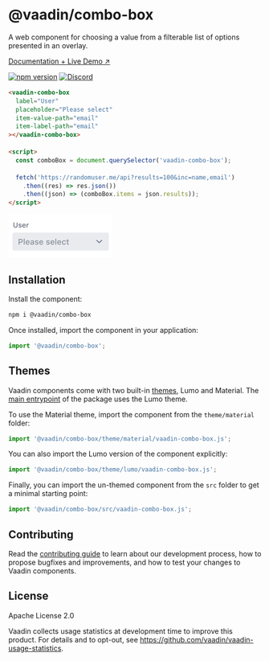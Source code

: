 # @vaadin/combo-box

A web component for choosing a value from a filterable list of options presented in an overlay.

[Documentation + Live Demo ↗](https://vaadin.com/docs/latest/components/combo-box)

[![npm version](https://badgen.net/npm/v/@vaadin/combo-box)](https://www.npmjs.com/package/@vaadin/combo-box)
[![Discord](https://img.shields.io/discord/732335336448852018?label=discord)](https://discord.gg/PHmkCKC)

```html
<vaadin-combo-box
  label="User"
  placeholder="Please select"
  item-value-path="email"
  item-label-path="email"
></vaadin-combo-box>

<script>
  const comboBox = document.querySelector('vaadin-combo-box');

  fetch('https://randomuser.me/api?results=100&inc=name,email')
    .then((res) => res.json())
    .then((json) => (comboBox.items = json.results));
</script>
```

[<img src="https://raw.githubusercontent.com/vaadin/web-components/master/packages/combo-box/screenshot.png" width="208" alt="Screenshot of vaadin-combo-box">](https://vaadin.com/docs/latest/components/combo-box)

## Installation

Install the component:

```sh
npm i @vaadin/combo-box
```

Once installed, import the component in your application:

```js
import '@vaadin/combo-box';
```

## Themes

Vaadin components come with two built-in [themes](https://vaadin.com/docs/latest/styling), Lumo and Material.
The [main entrypoint](https://github.com/vaadin/web-components/blob/master/packages/combo-box/vaadin-combo-box.js) of the package uses the Lumo theme.

To use the Material theme, import the component from the `theme/material` folder:

```js
import '@vaadin/combo-box/theme/material/vaadin-combo-box.js';
```

You can also import the Lumo version of the component explicitly:

```js
import '@vaadin/combo-box/theme/lumo/vaadin-combo-box.js';
```

Finally, you can import the un-themed component from the `src` folder to get a minimal starting point:

```js
import '@vaadin/combo-box/src/vaadin-combo-box.js';
```

## Contributing

Read the [contributing guide](https://vaadin.com/docs/latest/contributing/overview) to learn about our development process, how to propose bugfixes and improvements, and how to test your changes to Vaadin components.

## License

Apache License 2.0

Vaadin collects usage statistics at development time to improve this product.
For details and to opt-out, see https://github.com/vaadin/vaadin-usage-statistics.
